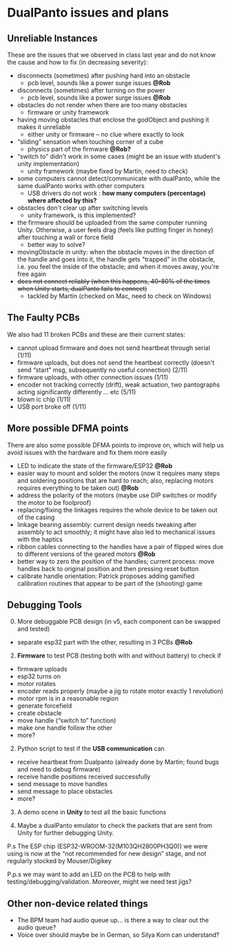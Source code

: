 # DualPanto issues and plans
## Unreliable Instances
These are the issues that we observed in class last year and do not know the cause and how to fix (in decreasing severity):

- disconnects (sometimes) after pushing hard into an obstacle
    - pcb level, sounds like a power surge issues **@Rob**
- disconnects (sometimes) after turning on the power
    - pcb level, sounds like a power surge issues **@Rob**
- obstacles do not render when there are too many obstacles
    - firmware or unity framework 
- having moving obstacles that enclose the godObject and pushing it makes it unreliable
    - either unity or firmware – no clue where exactly to look
- “sliding” sensation when touching corner of a cube
    - physics part of the firmware **@Rob?**
- “switch to” didn't work in some cases (might be an issue with student's unity implementation)
    - unity framework (maybe fixed by Martin, need to check) 
- some computers cannot detect/communicate with dualPanto, while the same dualPanto works with other computers
    - USB drivers do not work : **how many computers (percentage) where affected by this?**
- obstacles don't clear up after switching levels
    - unity framework, is this implemented? 
- the firmware should be uploaded from the same computer running Unity. Otherwise, a user feels drag (feels like putting finger in honey) after touching a wall or force field
    - better way to solve?
- movingObstacle in unity: when the obstacle moves in the direction of the handle and goes into it, the handle gets "trapped" in the obstacle, i.e. you feel the inside of the obstacle; and when it moves away, you're free again
- ~~does not connect reliably (when this happens, 40-80% of the times when Unity starts, dualPanto fails to connect)~~
    - tackled by Martin (checked on Mac, need to check on Windows)

## The Faulty PCBs
We also had 11 broken PCBs and these are their current states:

- cannot upload firmware and does not send heartbeat through serial (1/11)
- firmware uploads, but does not send the heartbeat correctly (doesn't send “start” msg, subsequently no useful connection) (2/11)
- firmware uploads, with other connection issues (1/11)
- encoder not tracking correctly (drift), weak actuation, two pantographs acting significantly differently … etc (5/11)
- blown ic chip (1/11)
- USB port broke off (1/11)

## More possible DFMA points
There are also some possible DFMA points to improve on, which will help us avoid issues with the hardware and fix them more easily

- LED to indicate the state of the firmware/ESP32 **@Rob**
- easier way to mount and solder the motors (now it requires many steps and soldering positions that are hard to reach; also, replacing motors requires everything to be taken out) **@Rob**
- address the polarity of the motors (maybe use DIP switches or modify the motor to be foolproof)
- replacing/fixing the linkages requires the whole device to be taken out of the casing
- linkage bearing assembly: current design needs tweaking after assembly to act smoothly; it might have also led to mechanical issues with the haptics
- ribbon cables connecting to the handles have a pair of flipped wires due to different versions of the geared motors **@Rob**
- better way to zero the position of the handles; current process: move handles back to original position and then pressing reset button
- calibrate handle orientation: Patrick proposes adding gamified calibration routines that appear to be part of the (shooting) game


## Debugging Tools

0. More debuggable PCB design (in v5, each component can be swapped and tested)
- separate esp32 part with the other, resulting in 3 PCBs **@Rob**

2. **Firmware** to test PCB (testing both with and without battery) to check if

- firmware uploads
- esp32 turns on
- motor rotates
- encoder reads properly (maybe a jig to rotate motor exactly 1 revolution)
- motor rpm is in a reasonable region
- generate forcefield
- create obstacle
- move handle (“switch to” function)
- make one handle follow the other
- more?

2. Python script to test if the **USB communication** can
- receive heartbeat from Dualpanto (already done by Martin; found bugs and need to debug firmware)
- receive handle positions received successfully
- send message to move handles
- send message to place obstacles
- more?

3. A demo scene in **Unity** to test all the basic functions

4. Maybe a dualPanto emulator to check the packets that are sent from Unity for further debugging Unity.

P.s The ESP chip (ESP32-WROOM-32(M103QH2800PH3Q0)) we were using is now at the “not recommended for new design” stage, and not regularly stocked by Mouser/Digikey

P.p.s we may want to add an LED on the PCB to help with testing/debugging/validation. Moreover, might we need test jigs?

## Other non-device related things
- The BPM team had audio queue up… is there a way to clear out the audio queue? 
- Voice over should maybe be in German, so Silya Korn can understand?
